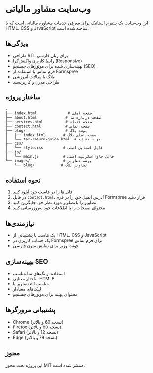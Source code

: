 # وب‌سایت مشاور مالیاتی

این وب‌سایت یک پلتفرم استاتیک برای معرفی خدمات مشاوره مالیاتی است که با HTML، CSS و JavaScript ساخته شده است.

## ویژگی‌ها

- طراحی RTL برای زبان فارسی
- رابط کاربری واکنش‌گرا (Responsive)
- بهینه‌سازی شده برای موتورهای جستجو (SEO)
- فرم تماس با استفاده از Formspree
- بلاگ با مقالات آموزشی
- طراحی مدرن و کاربرپسند

## ساختار پروژه

```
.
├── index.html              # صفحه اصلی
├── about.html             # صفحه درباره ما
├── services.html          # صفحه خدمات
├── contact.html           # صفحه تماس
├── blog/                  # پوشه بلاگ
│   ├── index.html        # صفحه اصلی بلاگ
│   └── tax-return-guide.html  # نمونه مقاله
├── css/
│   └── style.css         # فایل استایل اصلی
├── js/
│   └── main.js           # فایل جاوااسکریپت اصلی
└── images/               # پوشه تصاویر
    └── blog/            # تصاویر بلاگ
```

## نحوه استفاده

1. فایل‌ها را در هاست خود آپلود کنید
2. در فایل `contact.html`، آدرس ایمیل خود را در فرم Formspree قرار دهید
3. تصاویر را با تصاویر مورد نظر خود جایگزین کنید
4. محتوای صفحات را با اطلاعات خود به‌روزرسانی کنید

## نیازمندی‌ها

- یک هاست با پشتیبانی از HTML، CSS و JavaScript
- یک حساب کاربری در Formspree برای فرم تماس
- فونت وزیر برای نمایش متون فارسی

## بهینه‌سازی SEO

- استفاده از تگ‌های متا مناسب
- ساختار معنایی HTML5
- تصاویر با alt مناسب
- لینک‌های معنادار
- محتوای بهینه برای موتورهای جستجو

## پشتیبانی مرورگرها

- Chrome (نسخه 60 و بالاتر)
- Firefox (نسخه 60 و بالاتر)
- Safari (نسخه 12 و بالاتر)
- Edge (نسخه 79 و بالاتر)

## مجوز

این پروژه تحت مجوز MIT منتشر شده است. 